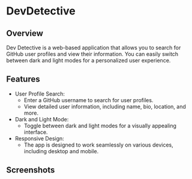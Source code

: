 # DevDetective
## Overview
Dev Detective is a web-based application that allows you to search for GitHub user profiles and view their information. You can easily switch between dark and light modes for a personalized user experience.
## Features
- User Profile Search:
    - Enter a GitHub username to search for user profiles.
    - View detailed user information, including name, bio, location, and more.
- Dark and Light Mode:
    - Toggle between dark and light modes for a visually appealing interface.
- Responsive Design:
    - The app is designed to work seamlessly on various devices, including desktop and mobile.
## Screenshots

